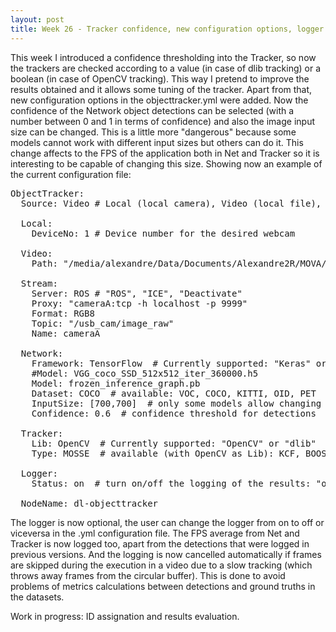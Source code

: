 ```yaml
---
layout: post
title: Week 26 - Tracker confidence, new configuration options, logger improved
---
```


This week I introduced a confidence thresholding into the Tracker, so now the trackers are checked according to a value (in case of dlib tracking) or a boolean (in case of OpenCV tracking). This way I pretend to improve the results obtained and it allows some tuning of the tracker. Apart from that, new configuration options in the objecttracker.yml were added. Now the confidence of the Network object detections can be selected (with a number between 0 and 1 in terms of confidence) and also the image input size can be changed. This is a little more "dangerous" because some models cannot work with different input sizes but others can do it. This change affects to the FPS of the application both in Net and Tracker so it is interesting to be capable of changing this size. Showing now an example of the current configuration file: 

<pre>
ObjectTracker:
  Source: Video # Local (local camera), Video (local file), Stream (ROS/ICE)

  Local:
    DeviceNo: 1 # Device number for the desired webcam

  Video:
    Path: "/media/alexandre/Data/Documents/Alexandre2R/MOVA/TFM/video/MOT17Det/sequences/MOT17-11.mp4"

  Stream:
    Server: ROS # "ROS", "ICE", "Deactivate"
    Proxy: "cameraA:tcp -h localhost -p 9999"
    Format: RGB8
    Topic: "/usb_cam/image_raw"
    Name: cameraA

  Network:
    Framework: TensorFlow  # Currently supported: "Keras" or "TensorFlow"
    #Model: VGG_coco_SSD_512x512_iter_360000.h5
    Model: frozen_inference_graph.pb
    Dataset: COCO  # available: VOC, COCO, KITTI, OID, PET
    InputSize: [700,700]  # only some models allow changing this size
    Confidence: 0.6  # confidence threshold for detections

  Tracker:
    Lib: OpenCV  # Currently supported: "OpenCV" or "dlib"
    Type: MOSSE  # available (with OpenCV as Lib): KCF, BOOSTING, MIL, TLD, MEDIANFLOW, CSRT, MOSSE

  Logger:
    Status: on  # turn on/off the logging of the results: "on" or "off"

  NodeName: dl-objecttracker
</pre>

The logger is now optional, the user can change the logger from on to off or viceversa in the .yml configuration file. The FPS average from Net and Tracker is now logged too, apart from the detections that were logged in previous versions. And the logging is now cancelled automatically if frames are skipped during the execution in a video due to a slow tracking (which throws away frames from the circular buffer). This is done to avoid problems of metrics calculations between detections and ground truths in the datasets.

Work in progress: ID assignation and results evaluation. 

